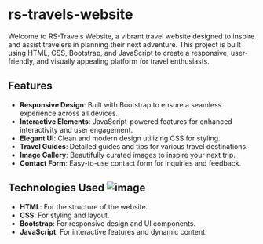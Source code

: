 # rs-travels-website
Welcome to RS-Travels Website, a vibrant travel website designed to inspire and assist travelers in planning their next adventure. This project is built using HTML, CSS, Bootstrap, and JavaScript to create a responsive, user-friendly, and visually appealing platform for travel enthusiasts.

## Features

- **Responsive Design**: Built with Bootstrap to ensure a seamless experience across all devices.
- **Interactive Elements**: JavaScript-powered features for enhanced interactivity and user engagement.
- **Elegant UI**: Clean and modern design utilizing CSS for styling.
- **Travel Guides**: Detailed guides and tips for various travel destinations.
- **Image Gallery**: Beautifully curated images to inspire your next trip.
- **Contact Form**: Easy-to-use contact form for inquiries and feedback.

## Technologies Used ![image](https://github.com/user-attachments/assets/a90ef9aa-b88c-4b2d-803e-7fe4779e0b9c)


- **HTML**: For the structure of the website.
- **CSS**: For styling and layout.
- **Bootstrap**: For responsive design and UI components.
- **JavaScript**: For interactive features and dynamic content.

